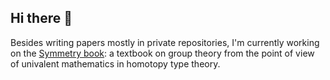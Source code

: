 ## Hi there 👋

Besides writing papers mostly in private repositories, I'm currently working on the [Symmetry book](https://github.com/UniMath/SymmetryBook/): a textbook on group theory from the point of view of univalent mathematics in homotopy type theory.

<!--
**UlrikBuchholtz/UlrikBuchholtz** is a ✨ _special_ ✨ repository because its `README.md` (this file) appears on your GitHub profile.

Here are some ideas to get you started:

- 🔭 I’m currently working on ...
- 🌱 I’m currently learning ...
- 👯 I’m looking to collaborate on ...
- 🤔 I’m looking for help with ...
- 💬 Ask me about ...
- 📫 How to reach me: ...
- 😄 Pronouns: ...
- ⚡ Fun fact: ...
-->

